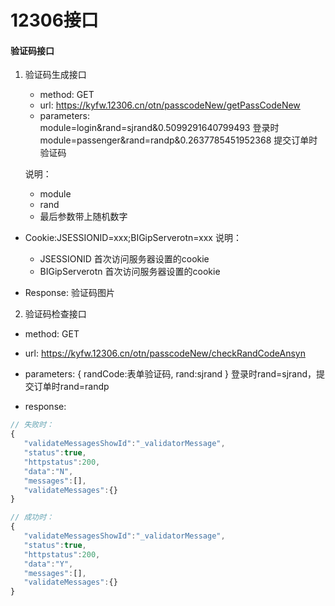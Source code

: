 # 12306接口

#### 验证码接口
1. 验证码生成接口

    * method: GET
    * url: https://kyfw.12306.cn/otn/passcodeNew/getPassCodeNew
    * parameters:  
      module=login&rand=sjrand&0.5099291640799493     登录时 
      module=passenger&rand=randp&0.2637785451952368  提交订单时验证码            
    
    说明：
      - module  
      - rand
      - 最后参数带上随机数字

 * Cookie:JSESSIONID=xxx;BIGipServerotn=xxx
    说明：
      - JSESSIONID        首次访问服务器设置的cookie
      - BIGipServerotn    首次访问服务器设置的cookie
   
 * Response: 验证码图片

2. 验证码检查接口

  * method: GET
  * url: https://kyfw.12306.cn/otn/passcodeNew/checkRandCodeAnsyn
  * parameters: 
    { randCode:表单验证码, rand:sjrand }  登录时rand=sjrand，提交订单时rand=randp

  * response:
   ```javascript
   // 失败时：
   {
      "validateMessagesShowId":"_validatorMessage",
      "status":true,
      "httpstatus":200,
      "data":"N",
      "messages":[],
      "validateMessages":{}
   }
   
   // 成功时：
   {
      "validateMessagesShowId":"_validatorMessage",
      "status":true,
      "httpstatus":200,
      "data":"Y",
      "messages":[],
      "validateMessages":{}
   }
   ```
